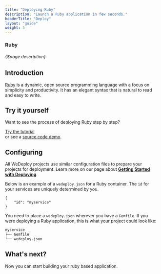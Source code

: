 ```yaml
---
title: "Deploying Ruby"
description: "Launch a Ruby application in few seconds."
headerTitle: "Deploy"
layout: "guide"
weight: 5
---
```


### Ruby

###### {$page.description}

<article id="1">

## Introduction

[Ruby](https://www.ruby-lang.org) is a dynamic, open source programming language with a focus on simplicity and productivity. It has an elegant syntax that is natural to read and easy to write.

</article>

<article id="2">

## Try it yourself

Want to see the process of deploying Ruby step by step?

<div class="guide-btn-cta">
	<a class="btn btn-accent btn-sm" href="/tutorials/ruby/" target="_blank" data-senna-off>
		<span class="icon-16-external"></span>Try the tutorial
	</a>
</div>

<div class="guide-aux-cta">
	or see a <a href="https://github.com/wedeploy/boilerplate-ruby" target="_blank" data-senna-off>source code demo</a>.
</div>

</article>

<article id="3">

## Configuring

<aside>

All WeDeploy projects use similar configuration files to prepare your projects for deployment. Learn more on our page about <strong><a href="/docs/deploy/getting-started/">Getting Started with Deploying</a></strong>.

</aside>

Below is an example of a `wedeploy.json` for a Ruby container. The `id` for your services are uniquely determined by you.

```application/json
{
	"id": "myservice"
}
```

You need to place a `wedeploy.json` wherever you have a `Gemfile`. If you were deploying a Ruby application, this is what your project could look like:

```xml
myservice
├── Gemfile
└── wedeploy.json
```

</article>

## What's next?

Now you can start building your ruby based application.
